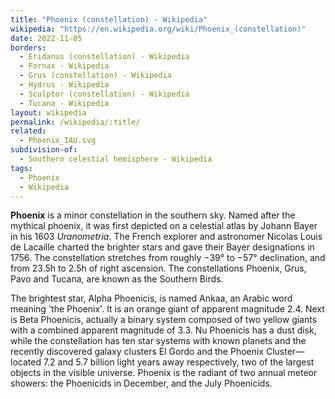 ```yaml
---
title: "Phoenix (constellation) - Wikipedia"
wikipedia: "https://en.wikipedia.org/wiki/Phoenix_(constellation)"
date: 2022-11-05
borders:
  - Eridanus (constellation) - Wikipedia
  - Fornax - Wikipedia
  - Grus (constellation) - Wikipedia
  - Hydrus - Wikipedia
  - Sculptor (constellation) - Wikipedia
  - Tucana - Wikipedia
layout: wikipedia
permalink: /wikipedia/:title/
related:
  - Phoenix_IAU.svg
subdivision-of:
  - Southern celestial hemisphere - Wikipedia
tags:
  - Phoenix
  - Wikipedia
---
```

**Phoenix** is a minor constellation in the southern sky. Named after the mythical phoenix, it was first depicted on a celestial atlas by Johann Bayer in his 1603 *Uranometria*. The French explorer and astronomer Nicolas Louis de Lacaille charted the brighter stars and gave their Bayer designations in 1756. The constellation stretches from roughly −39° to −57° declination, and from 23.5h to 2.5h of right ascension. The constellations Phoenix, Grus, Pavo and Tucana, are known as the Southern Birds.

The brightest star, Alpha Phoenicis, is named Ankaa, an Arabic word meaning 'the Phoenix'. It is an orange giant of apparent magnitude 2.4. Next is Beta Phoenicis, actually a binary system composed of two yellow giants with a combined apparent magnitude of 3.3. Nu Phoenicis has a dust disk, while the constellation has ten star systems with known planets and the recently discovered galaxy clusters El Gordo and the Phoenix Cluster—located 7.2 and 5.7 billion light years away respectively, two of the largest objects in the visible universe. Phoenix is the radiant of two annual meteor showers: the Phoenicids in December, and the July Phoenicids.